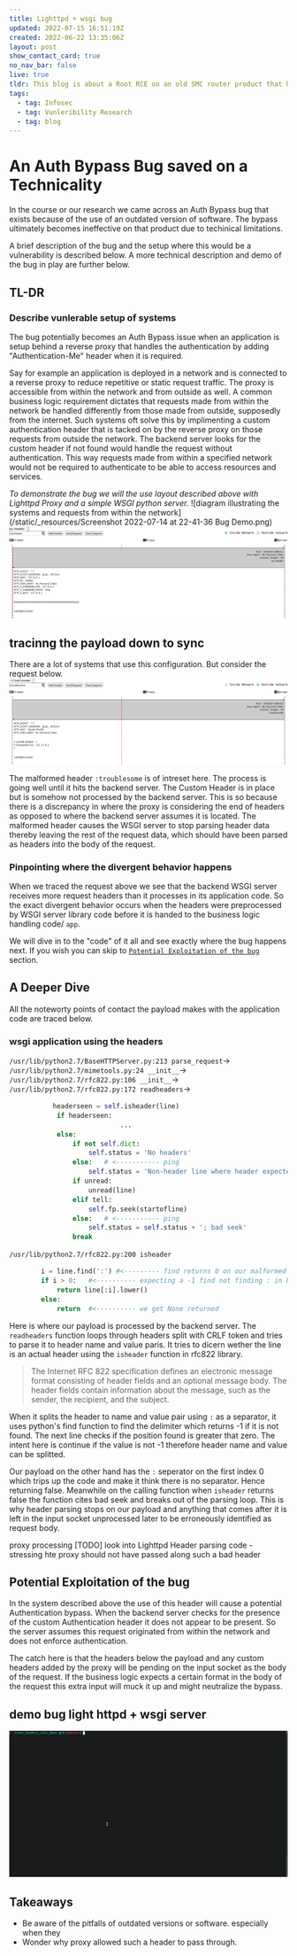 ```yaml
---
title: Lighttpd + wsgi bug
updated: 2022-07-15 16:51:19Z
created: 2022-06-22 13:35:06Z
layout: post
show_contact_card: true
no_nav_bar: false
live: true
tldr: This blog is about a Root RCE on an old SMC router product that has passed its EOL and is catalogued at CVE-2020-13776.
tags:
  - tag: Infosec
  - tag: Vunleribility Research
  - tag: blog
---
```


# An Auth Bypass Bug saved on a Technicality
In the course or our research we came across an Auth Bypass bug that exists because of the use of an outdated version of software. The bypass ultimately becomes ineffective on that product due to techinical limitations.

A brief description of the bug and the setup where this would be a vulnerability is described below. A more technical description and demo of the bug in play are further below.

## TL-DR
### Describe vunlerable setup of systems
The bug potentially becomes an Auth Bypass issue when an application is setup behind a reverse proxy that handles the authentication by adding "Authentication-Me" header when it is required. 

Say for example an application is deployed in a network and is connected to a reverse proxy to reduce repetitive or static request traffic. The proxy is accessible from within the network and from outside as well. A common business logic requirement dictates that requests made from within the network be handled differently from those made from outside, supposedly from the internet. Such systems oft solve this by implimenting a custom authentication header that is tacked on by the reverse proxy on those requests from outside the network. The backend server looks for the custom header if not found would handle the request without authentication. This way requests made from within a specified network would not be required to authenticate to be able to access resources and services.

*To demonstrate the bug we will the use layout described above with Lighttpd Proxy and a simple WSGI python server.*
![diagram illustrating the systems and requests from within the network](/static/_resources/Screenshot 2022-07-14 at 22-41-36 Bug Demo.png)
![diagram illustrating the systems and requests from outside the network.png](/static/_resources/276c254178625c63123f3ec9804e8818.png)

## tracinng the payload down to sync
There are a lot of systems that use this configuration. But consider the request below.
![request with payload](/static/_resources/5c229a660bf4a8e38ed1c83354d3ae62.png)

The malformed header `:troublesome` is of intreset here. The process is going well until it hits the backend server. The Custom Header is in place but is somehow not processed by the backend server. This is so because there is a discrepancy in where the proxy is considering the end of headers as opposed to where the backend server assumes it is located. The malformed header causes the WSGI server to stop parsing header data thereby leaving the rest of the request data, which should have been parsed as headers into the body of the request. 

### Pinpointing where the divergent behavior happens
When we traced the request above we see that the backend WSGI server receives more request headers than it processes in its application code. So the exact divergent behavior occurs when the headers were preprocessed by WSGI server library code before it is handed to the business logic handling code/ `app`.

We will dive in to the "code" of it all and see exactly where the bug happens next. If you wish you can skip to [`Potential Exploitation of the bug`](#potential-Exploitation-of-the-bug)  section.

## A Deeper Dive
All the noteworty points of contact the payload makes with the application code are traced below.
### wsgi application using the headers
`/usr/lib/python2.7/BaseHTTPServer.py:213 parse_request`->
`/usr/lib/python2.7/mimetools.py:24 __init__`->
`/usr/lib/python2.7/rfc822.py:106 __init__`->
`/usr/lib/python2.7/rfc822.py:172 readheaders`->
```python
           headerseen = self.isheader(line)
            if headerseen: 
							...
            else:
                if not self.dict:
                    self.status = 'No headers'
                else:	# <----------- ping
                    self.status = 'Non-header line where header expected'
                if unread:
                    unread(line)
                elif tell:
                    self.fp.seek(startofline)
                else:	# <----------- ping
                    self.status = self.status + '; bad seek'
                break
```
`/usr/lib/python2.7/rfc822.py:200 isheader`
```python
        i = line.find(':') #<--------- find returns 0 on our malformed header
        if i > 0:	#<---------- expecting a -1 find not finding : in header this breaks parsing 
            return line[:i].lower()
        else:
            return	#<---------- we get None returned
```

Here is where our payload is processed by the backend server. The `readheaders` function loops through headers split with CRLF token and tries to parse it to header name and value paris. It tries to dicern wether the line is an actual header using the `isheader` function in rfc822 library. 
	
>The Internet RFC 822 specification defines an electronic message format consisting of header fields and an optional message body. The header fields contain information about the message, such as the sender, the recipient, and the subject.

When it splits the header to name and value pair using `:` as a separator, it uses python's find function to find the delimiter which returns -1 if it is not found. The  next line checks if the position found is greater that zero. The intent here is continue if the value is not -1 therefore header name and value can be splitted.

Our payload on the other hand has the `:` seperator on the first index 0 which trips up the code and make it think there is no separator. Hence returning false. Meanwhile on the calling function when `isheader` returns false the function cites bad seek and breaks out of the parsing loop. This is why header parsing stops on our payload and anything that comes after it is left in the input socket unprocessed later to be erroneously identified as request body.
	
proxy processing
	[TODO] look into Lighttpd Header parsing code 
		- stressing hte proxy should not have passed along such a bad header

## <a id="potential-Exploitation-of-the-bug">Potential Exploitation of the bug</a>

In the system described above the use of this header will cause a potential Authentication bypass. When the backend server checks for the presence of the custom Authentication header it does not appear to be present. So the server assumes this request originated from within the network and does not enforce authentication. 

The catch here is that the headers below the payload and any custom headers added by the proxy will be pending on the input socket as the body of the request. If the business logic expects a certain format in the body of the request this extra input will muck it up and might neutralize the bypass.
	
## demo bug light httpd + wsgi server
![demo](https://github.com/eyosias-k-negash/trunc_headers_vuln_demo/raw/master/demo%202022-07-15%2003-14.gif)
	
	
## Takeaways
- Be aware of the pitfalls of outdated versions or software. especially when they 
- Wonder why proxy allowed such a header to pass through.
	